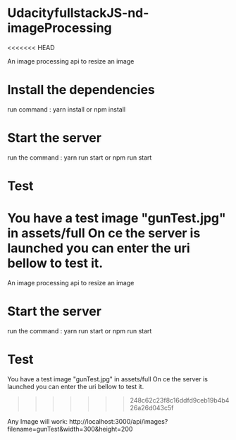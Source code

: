 # UdacityfullstackJS-nd-imageProcessing
<<<<<<< HEAD

An image processing api to resize an image

# Install the dependencies

run command :
yarn install or npm install

# Start the server

run the command :
yarn run start or npm run start

# Test

You have a test image "gunTest.jpg" in assets/full
On ce the server is launched you can enter the uri bellow to test it.
=======
An image processing api to resize an image
# Start the server
run the command : 
yarn run start or npm run start
# Test 
You have a test image "gunTest.jpg" in assets/full
On ce the server is launched you can enter the uri bellow to test it. 
>>>>>>> 248c62c23f8c16ddfd9ceb19b4b426a26d043c5f

Any Image will work:
http://localhost:3000/api/images?filename=gunTest&width=300&height=200
